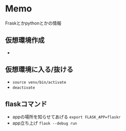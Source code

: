 # Memo
Fraskとかpythonとかの情報

## 仮想環境作成
  -

## 仮想環境に入る/抜ける
  - ```source venv/bin/activate```
  - ```deactivate```

## flaskコマンド
  - appの場所を知らせてあげる  ```export FLASK_APP=flaskr```
  - app立ち上げ ```flask --debug run```

## 
